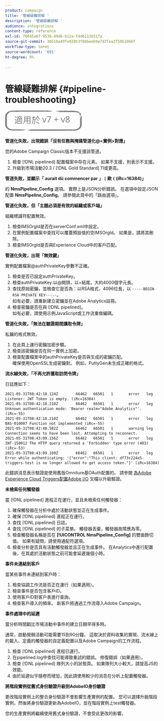```yaml
---
product: campaign
title: '管線疑難排解 '
description: '管線疑難排解 '
audience: integrations
content-type: reference
exl-id: 76645a6f-9536-49d6-b12a-fdd6113d31fa
source-git-commit: 36b10a49fe92853f98beeb9e7d2fea3f59b10b6f
workflow-type: tm+mt
source-wordcount: '691'
ht-degree: 0%

---
```


# 管線疑難排解 {#pipeline-troubleshooting}

![](../../assets/common.svg)

**管道化失敗，出現錯誤「沒有任務與掩碼管道化@&lt;實例>對應」**

您的Adobe Campaign Classic版本不支援該管道。

1. 檢查 [!DNL pipelined] 配置檔案中存在元素。 如果不支援，則表示不支援。
1. 升級到市場活動20.3 / [!DNL Gold Standard] 11或更高。

**管道失敗，並顯示「 aurait dü commencer par 」 `[` 歐 `{` (iRc=16384)」**

的 **NmsPipeline_Config** 選項。 實際上是JSON分析錯誤。
在選項中設定JSON配置 **NmsPipeline_Config**。 請參閱此頁中的「路由選項」。

**管道化失敗，但「主題必須是有效的組織或客戶端」**

組織標識符配置無效。

1. 檢查IMSOrgId是否在serverConf.xml中設定。
1. 在實例配置檔案中查找可以覆蓋預設值的空IMSOrgId。 如果是，請將其刪除。
1. 檢查IMSOrgId是否與Experience Cloud中的客戶匹配。

**管道化失敗，出現「無效鍵」**

實例配置檔案@authPrivateKey參數不正確。

1. 檢查是否已設定authPrivateKey。
1. 檢查authPrivateKey:以@開頭，以=結尾，大約4000個字元長。
1. 查找原始密鑰，並檢查它是否為：以RSA格式，4096位長，以 `-----BEGIN RSA PRIVATE KEY-----`。
   <br> 如有必要，請重新建立密鑰並在Adobe Analytics註冊。
1. 檢查密鑰是否在與 [!DNL pipelined]。 <br>如有必要，請使用示例JavaScript或工作流重做編碼。

**管道化失敗，「無法在驗證期間讀取令牌」**

私鑰的格式無效。

1. 在此頁上運行密鑰加密步驟。
1. 檢查該密鑰是否在同一實例上加密。
1. 檢查配置檔案中的authPrivateKey是否與生成的密鑰匹配。 <br>確保使用OpenSSL生成密鑰對。 例如，PuttyGen未生成正確的格式。

**流水線失敗，「不再允許獲取訪問令牌」**

日誌應如下：

```
2021-05-31T08:42:18.124Z        66462   66501   1       error   log     Listener: JWT Token is empty. (iRc=16384)
2021-05-31T08:42:18.210Z        66462   66501   1       error   log     Unknown authentication mode: 'Bearer realm="Adobe Analytics"'. (iRc=-55)
2021-05-31T08:42:18.210Z        66462   66501   1       error   log     BAS-010007 Function not implemented (iRc=-55)
2021-05-31T08:42:48.582Z        66462   66501   1       warning log     Connection seems to have been lost. Attempting to reconnect.
2021-05-31T08:43:09.156Z        66462   66501   1       error   log     INT-150012 The HTTP query returned a 'Forbidden' type error (403) (iRc=-53)
2021-05-31T08:43:09.160Z        66462   66501   1       error   log     Error while authenticating: '{"error":"This client: df73c224e5-triggers-test is no longer allowed to get access token."}' (iRc=16384)
```

此錯誤消息表示驗證是使用舊版Omniture基OAuth配置的。 請參閱 [為Adobe Experience Cloud Triggers配置Adobe I/O](../../integrations/using/configuring-adobe-io.md) 文檔以升級驗證。

**未檢索任何觸發器**

當 [!DNL pipelined] 進程正在運行，並且未檢索任何觸發器：

1. 確保觸發器在分析中處於活動狀態並正在生成事件。
1. 確保 [!DNL pipelined] 進程正在運行。
1. 查找 [!DNL pipelined] 日誌。
1. 查找 [!DNL pipelined] 的子菜單。 觸發器丟棄，觸發器故障應為零。
1. 檢查觸發器名稱是否在 **[!UICONTROL NmsPipeline_Config]** 的雙曲餘切值。 如果有疑問，請使用通配符選項。
1. 檢查分析是否具有活動觸發器並且正在生成事件。 在Analytics中進行配置後，在其處於活動狀態之前可能會延遲幾個小時。

**事件未連結到客戶**

當某些事件未連結到客戶時：

1. 檢查協調工作流是否正在運行（如果適用）。
1. 檢查事件是否包含客戶ID。
1. 使用客戶ID對客戶表進行查詢。
1. 檢查客戶導入的頻率。 新客戶將通過工作流導入Adobe Campaign。

**事件處理中的延遲**

當分析時間戳比市場活動中事件的建立日期早得多時。

通常，啟動營銷活動可能需要15到90分鐘。 這取決於資料收集的實現、流水線上的載入、定義的觸發器的自定義配置以及Adobe Campaign的工作流程。

1. 檢查 [!DNL pipelined] 進程已運行。
1. 在pipelined.log中查找可能導致重試的錯誤。 修復錯誤（如果適用）。
1. 檢查 [!DNL pipelined] 隊列大小的狀態頁。 如果隊列大小較大，請提高JS的效能。
1. 由於延遲似乎隨卷而增加，因此請使用較少的消息在分析上配置觸發器。

**將階段實例從舊式身份驗證升級到AdobeIO身份驗證**

更改階段實例上的整合身份驗證不會影響生產實例的配置。 您可以選擇升級階段實例，然後將身份驗證更新為AdobeIO，並在階段實例上test觸發器。

您的生產實例將繼續使用舊式身份驗證，不會受此更改的影響。
